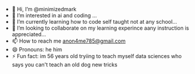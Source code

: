 - 👋 Hi, I’m @minimizedmark
- 👀 I’m interested in ai and coding  ...
- 🌱 I’m currently learning how to code  self taught not at any school...
- 💞️ I’m looking to collaborate on  my learning experince aany instruction is appreciated...
- 📫 How to reach me  anon4me785@gmail.com
- 😄 Pronouns: he him
- ⚡ Fun fact: im 56 years old tryiing to teach myself data sciences who says you can't teach an old dog new tricks

<!---
minimizedmark/minimizedmark is a ✨ special ✨ repository because its `README.md` (this file) appears on your GitHub profile.
You can click the Preview link to take a look at your changes.
--->
